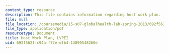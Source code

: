 ```yaml
---
content_type: resource
description: This file contains information regarding host work plan.
file: null
file_location: /coursemedia/15-s07-globalhealth-lab-spring-2013/692f562fc94af77edfb413899548260e_MIT15_S07S13_host_wor_lvp.pdf
file_type: application/pdf
resourcetype: Document
title: Host Work Plan, LVPEI
uid: 692f562f-c94a-f77e-dfb4-13899548260e
---
```

